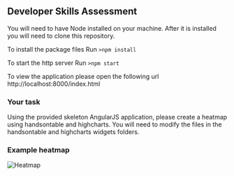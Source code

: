 ## Developer Skills Assessment

You will need to have Node installed on your machine.
After it is installed you will need to clone this repository.

To install the package files
Run 
```>npm install```

To start the http server
Run 
```>npm start```

To view the application please open the following url
http://localhost:8000/index.html

### Your task
Using the provided skeleton AngularJS application, please create a heatmap using handsontable and highcharts.
You will need to modify the files in the handsontable and highcharts widgets folders.

### Example heatmap
![Heatmap](https://www.displayr.com/wp-content/uploads/2018/09/rat-burrough-heatmap-1.png)
